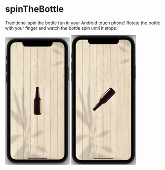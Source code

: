 # spinTheBottle

Traditional spin the bottle fun in your Android touch phone! Rotate the bottle with your finger and watch the bottle spin until it stops.

<p float="left">
   <img src="https://github.com/BurakAltunoluk/spinTheBottle/blob/main/Spin%20the%20Bottle/screenShoots/Screenshot%202022-07-29%20at%2011.09.03.png "width="210" /> 
   <img src="https://github.com/BurakAltunoluk/spinTheBottle/blob/main/Spin%20the%20Bottle/screenShoots/Screenshot%202022-07-29%20at%2011.09.33.png "width="210" /> 
</p>
